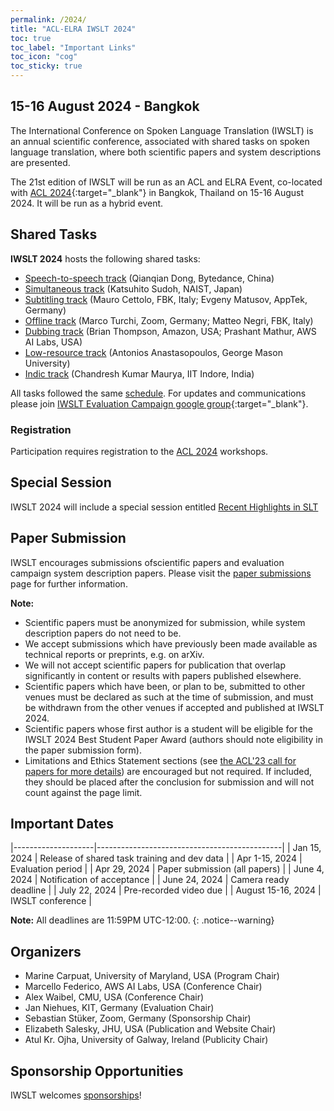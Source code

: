 ```yaml
---
permalink: /2024/
title: "ACL-ELRA IWSLT 2024"
toc: true
toc_label: "Important Links"
toc_icon: "cog"
toc_sticky: true
---
```


##  15-16 August 2024 - Bangkok

The International Conference on Spoken Language Translation (IWSLT) is an annual scientific conference, associated with shared tasks on spoken language translation, where both scientific papers and system descriptions are presented.

The 21st edition of IWSLT will be run as an ACL and ELRA Event, co-located with [ACL 2024](https://2024.aclweb.org/){:target="_blank"} in Bangkok, Thailand on 15-16 August 2024. It will be run as a hybrid event.

## Shared Tasks

**IWSLT 2024** hosts the following shared tasks:

- [Speech-to-speech track](/2024/s2s)  (Qianqian Dong, Bytedance, China) 
- [Simultaneous track](/2024/simultaneous) (Katsuhito Sudoh, NAIST, Japan)
- [Subtitling track](/2024/subtitling)  (Mauro Cettolo, FBK, Italy; Evgeny Matusov, AppTek, Germany)
- [Offline track](/2024/offline)  (Marco Turchi, Zoom, Germany; Matteo Negri, FBK, Italy)
- [Dubbing track](/2024/dubbing)  (Brian Thompson, Amazon, USA; Prashant Mathur, AWS AI Labs, USA)
- [Low-resource track](/2024/low-resource)  (Antonios Anastasopoulos, George Mason University)
- [Indic track](/2024/indic)  (Chandresh Kumar Maurya, IIT Indore, India)

All tasks followed the same [schedule](#important-dates). For updates and communications please join [IWSLT Evaluation Campaign google group](https://groups.google.com/g/iwslt-evaluation-campaign){:target="_blank"}.


### Registration

Participation requires registration to the [ACL 2024](https://2024.aclweb.org/) workshops.  

<!--Please register for the Evaluation Campaign via the [registration form](https://forms.gle/pkjTz5oYfae2Csj7A). -->




## Special Session

IWSLT 2024 will include a special session entitled [Recent Highlights in SLT](/2024/special-session)
<!--The session intends to provide an overview of recent highlights from the field across venues, with a series of short presentations focused reviews on recent developments and new/emerging trends. 
Additionally, a short and lively discussion may follow the presentations. 
We believe this initiative will contribute to a better understanding of the current landscape of SLT research and foster collaboration and exchange of ideas within the IWSLT community.
For more information, see here: [Special Session: Recent Highlights in SLT](/2024/special-session). -->


## Paper Submission

IWSLT encourages submissions ofscientific papers and evaluation campaign system description papers.
Please visit the [paper submissions](paper-submission) page for further information.

**Note:**
- Scientific papers must be anonymized for submission, while system description papers do not need to be.
- We accept submissions which have previously been made available as technical reports or preprints, e.g. on arXiv.
- We will not accept scientific papers for publication that overlap significantly in content or results with papers published elsewhere.
- Scientific papers which have been, or plan to be, submitted to other venues must be declared as such at the time of submission, and must be withdrawn from the other venues if accepted and published at IWSLT 2024.
- Scientific papers whose first author is a student will be eligible for the IWSLT 2024 Best Student Paper Award (authors should note eligibility in the paper submission form).
- Limitations and Ethics Statement sections (see [the ACL'23 call for papers for more details](https://2023.aclweb.org/calls/main_conference/)) are encouraged but not required. If included, they should be placed after the conclusion for submission and will not count against the page limit. 


## Important Dates

|--------------------|----------------------------------------------|
| Jan 15, 2024       | Release of shared task training and dev data |
| Apr 1-15, 2024     | Evaluation period                            |
| Apr 29, 2024       | Paper submission (all papers)                |
| June 4, 2024       | Notification of acceptance                   |
| June 24, 2024      | Camera ready deadline                        |
| July 22, 2024      | Pre-recorded video due                       |
| August 15-16, 2024 | IWSLT conference                             |


**Note:** All deadlines are 11:59PM UTC-12:00.
{: .notice--warning}


## Organizers
- Marine Carpuat, University of Maryland, USA (Program Chair) 
- Marcello Federico, AWS AI Labs, USA (Conference Chair)
- Alex Waibel, CMU, USA (Conference Chair)
- Jan Niehues, KIT, Germany (Evaluation Chair)
- Sebastian Stüker, Zoom, Germany (Sponsorship Chair)
- Elizabeth Salesky, JHU, USA (Publication and Website Chair)
- Atul Kr. Ojha, University of Galway, Ireland (Publicity Chair)


## Sponsorship Opportunities
IWSLT welcomes [sponsorships](/2024/sponsor_info)!


